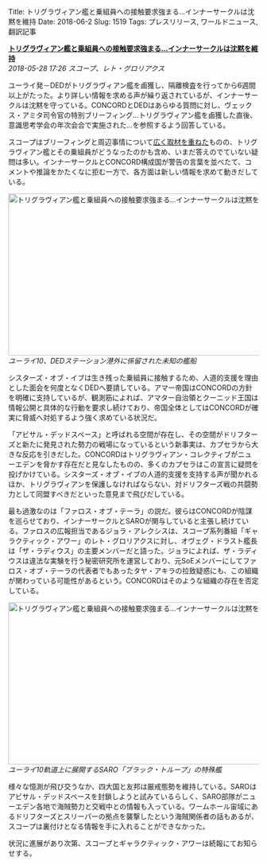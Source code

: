 Title: トリグラヴィアン艦と乗組員への接触要求強まる…インナーサークルは沈黙を維持
Date: 2018-06-2
Slug: 1519
Tags: プレスリリース, ワールドニュース, 翻訳記事

<p class="lead"><strong><a href="https://community.eveonline.com/news/news-channels/world-news/inner-circle-maintains-information-blackout-as-demands-grow-for-access-to-triglavian-crew-and-ship/">トリグラヴィアン艦と乗組員への接触要求強まる…インナーサークルは沈黙を維持</a></strong><br/>
<em>2018-05-28 17:26 スコープ、レト・グロリアクス</em></p>
<p>ユーライ発－DEDがトリグラヴィアン艦を鹵獲し、隔離検査を行ってから6週間以上がたった。より詳しい情報を求める声が繰り返されているが、インナーサークルは沈黙を守っている。CONCORDとDEDはあらゆる質問に対し、ヴェックス・アミタ司令官の特別ブリーフィング…トリグラヴィアン艦を鹵獲した直後、意識思考学会の年次会合で実施された…を参照するよう回答している。</p>
<p>スコープはブリーフィングと周辺事情について<a href="https://www.youtube.com/watch?v=S_gA1i_ZeWA">広く取材を重ねた</a>ものの、トリグラヴィアン艦とその乗組員がどうなったのかも含め、いまだ答えのでていない疑問は多い。インナーサークルとCONCORD構成国が警告の言葉を並べたて、コメントや推論をかたくなに拒む一方で、各方面は新しい情報を求めて動きだしている。</p>
<p><img alt="トリグラヴィアン艦と乗組員への接触要求強まる…インナーサークルは沈黙を維持-1" class="alignnone" height="326" src="https://evekatsu.github.io/parrot-archives/images/1519-1.png" width="580"/><br/>
<em>ユーライ10、DEDステーション港外に係留された未知の艦船</em></p>
<p>シスターズ・オブ・イブは生き残った乗組員に接触するため、人道的支援を理由とした面会を何度となくDEDへ要請している。アマー帝国はCONCORDの方針を明確に支持しているが、観測筋によれば、アマター自治領とクーニッド王国は情報公開と具体的な行動を要求し続けており、帝国全体としてはCONCORDが確実に脅威へ対処するよう強く求めている状況だ。</p>
<p>「アビサル・デッドスペース」と呼ばれる空間が存在し、その空間がドリフターズと新たに発見された勢力の戦場になっているという新事実は、カプセラから大きな反応を引きだした。CONCORDはトリグラヴィアン・コレクティブがニューエデンを脅かす存在だと見なしたものの、多くのカプセラはこの宣言に疑問を投げかけている。シスターズ・オブ・イブの人道的支援を支持する声が聞かれるほか、トリグラヴィアンを保護しなければならない、対ドリフターズ戦の共闘勢力として同盟すべきだといった意見まで飛びだしている。</p>
<p>最も過激なのは「ファロス・オブ・テーラ」の説だ。彼らはCONCORDが陰謀を巡らせており、インナーサークルとSAROが関与していると主張し続けている。ファロスの広報担当であるジョラ・アレクシスは、スコープ系列番組「ギャラクティック・アワー」のレト・グロリアクスに対し、オヴェグ・ドラスト艦長は「ザ・ラディウス」の主要メンバーだと語った。ジョラによれば、ザ・ラディウスは違法な実験を行う秘密研究所を運営しており、元SoEメンバーにしてファロス・オブ・テーラの代表者でもあったタヤ・アキラの拉致疑惑にも、この組織が関わっている可能性があるという。CONCORDはそのような組織の存在を否定している。</p>
<p><img alt="トリグラヴィアン艦と乗組員への接触要求強まる…インナーサークルは沈黙を維持-2" class="alignnone" height="326" src="https://evekatsu.github.io/parrot-archives/images/1519-2.png" width="580"/><br/>
<em>ユーライ10軌道上に展開するSARO「ブラック・トループ」の特殊艦</em></p>
<p>様々な憶測が飛び交うなか、四大国と友邦は厳戒態勢を維持している。SAROはアビサル・デッドスペースを封鎖しようと試みているらしく、SARO部隊がニューエデン各地で海賊勢力と交戦中との情報も入っている。ワームホール宙域にあるドリフターズとスリーパーの拠点を襲撃したという海賊関係者の話もあるが、スコープは裏付けとなる情報を手に入れることができなかった。</p>
<p>状況に進展があり次第、スコープとギャラクティック・アワーは続報にてお知らせする。</p>

